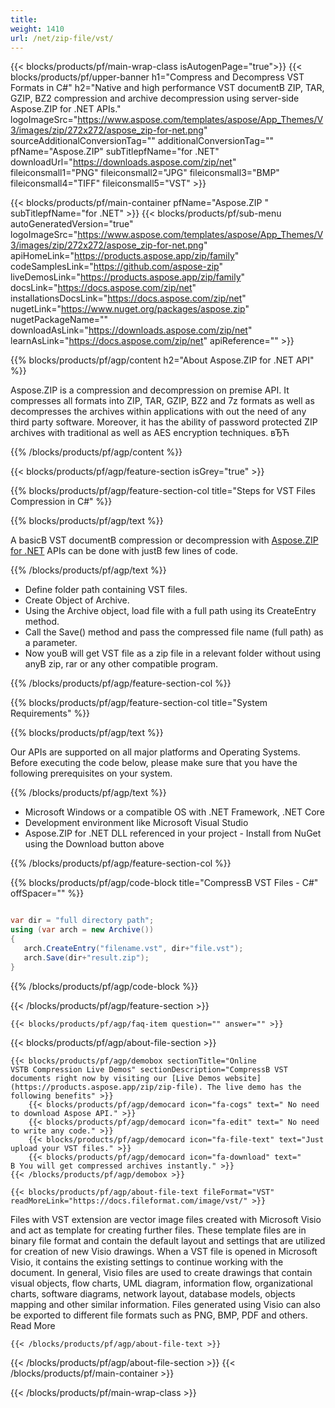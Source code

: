 ```yaml
---
title:  
weight: 1410
url: /net/zip-file/vst/ 
---
```


{{< blocks/products/pf/main-wrap-class isAutogenPage="true">}}
{{< blocks/products/pf/upper-banner h1="Compress and Decompress VST Formats in C#" h2="Native and high performance VST documentВ ZIP, TAR, GZIP, BZ2 compression and archive decompression using server-side Aspose.ZIP for .NET APIs." logoImageSrc="https://www.aspose.com/templates/aspose/App_Themes/V3/images/zip/272x272/aspose_zip-for-net.png" sourceAdditionalConversionTag="" additionalConversionTag="" pfName="Aspose.ZIP" subTitlepfName="for .NET" downloadUrl="https://downloads.aspose.com/zip/net" fileiconsmall1="PNG" fileiconsmall2="JPG" fileiconsmall3="BMP" fileiconsmall4="TIFF" fileiconsmall5="VST" >}}

{{< blocks/products/pf/main-container pfName="Aspose.ZIP " subTitlepfName="for .NET" >}}
{{< blocks/products/pf/sub-menu autoGeneratedVersion="true" logoImageSrc="https://www.aspose.com/templates/aspose/App_Themes/V3/images/zip/272x272/aspose_zip-for-net.png" apiHomeLink="https://products.aspose.app/zip/family" codeSamplesLink="https://github.com/aspose-zip" liveDemosLink="https://products.aspose.app/zip/family" docsLink="https://docs.aspose.com/zip/net" installationsDocsLink="https://docs.aspose.com/zip/net" nugetLink="https://www.nuget.org/packages/aspose.zip" nugetPackageName="" downloadAsLink="https://downloads.aspose.com/zip/net" learnAsLink="https://docs.aspose.com/zip/net" apiReference="" >}}

{{% blocks/products/pf/agp/content h2="About Aspose.ZIP for .NET API" %}}

 Aspose.ZIP is a compression and decompression on premise API. It compresses all formats into ZIP, TAR, GZIP, BZ2 and 7z formats as well as decompresses the archives within applications with out the need of any third party software. Moreover, it has the ability of password protected ZIP archives with traditional as well as AES encryption techniques. вЂЋ

{{% /blocks/products/pf/agp/content %}}

{{< blocks/products/pf/agp/feature-section isGrey="true" >}}

{{% blocks/products/pf/agp/feature-section-col title="Steps for VST Files Compression in C#" %}}

{{% blocks/products/pf/agp/text %}}

 A basicВ VST documentВ compression or decompression with
 [Aspose.ZIP for .NET](https://products.aspose.com/zip/net) 
 APIs can be done with justВ few lines of code.

{{% /blocks/products/pf/agp/text %}}

+  Define folder path containing VST files.
+  Create Object of Archive.
+  Using the Archive object, load file with a full path using its CreateEntry method.
+  Call the Save() method and pass the compressed file name (full path) as a parameter.
+  Now youВ will get VST file as a zip file in a relevant folder without using anyВ zip, rar or any other compatible program.

{{% /blocks/products/pf/agp/feature-section-col %}}

{{% blocks/products/pf/agp/feature-section-col title="System Requirements" %}}

{{% blocks/products/pf/agp/text %}}

 Our APIs are supported on all major platforms and Operating Systems. Before executing the code below, please make sure that you have the following prerequisites on your system.

{{% /blocks/products/pf/agp/text %}}

-  Microsoft Windows or a compatible OS with .NET Framework, .NET Core
-  Development environment like Microsoft Visual Studio
-  Aspose.ZIP for .NET DLL referenced in your project - Install from NuGet using the Download button above

{{% /blocks/products/pf/agp/feature-section-col %}}

{{% blocks/products/pf/agp/code-block title="CompressВ VST Files - C#" offSpacer="" %}}

```cs

var dir = "full directory path";
using (var arch = new Archive())
{
   arch.CreateEntry("filename.vst", dir+"file.vst");
   arch.Save(dir+"result.zip");
}

```

{{% /blocks/products/pf/agp/code-block %}}

{{< /blocks/products/pf/agp/feature-section >}}

    {{< blocks/products/pf/agp/faq-item question="" answer="" >}}
 

{{< blocks/products/pf/agp/about-file-section >}}

    {{< blocks/products/pf/agp/demobox sectionTitle="Online VSTВ Compression Live Demos" sectionDescription="CompressВ VST documents right now by visiting our [Live Demos website](https://products.aspose.app/zip/zip-file). The live demo has the following benefits" >}}
        {{< blocks/products/pf/agp/democard icon="fa-cogs" text=" No need to download Aspose API." >}}
        {{< blocks/products/pf/agp/democard icon="fa-edit" text=" No need to write any code." >}}
        {{< blocks/products/pf/agp/democard icon="fa-file-text" text="Just upload your VST files." >}}
        {{< blocks/products/pf/agp/democard icon="fa-download" text=" В You will get compressed archives instantly." >}}
    {{< /blocks/products/pf/agp/demobox >}}

    {{< blocks/products/pf/agp/about-file-text fileFormat="VST" readMoreLink="https://docs.fileformat.com/image/vst/" >}}
Files with VST extension are vector image files created with Microsoft Visio and act as template for creating further files. These template files are in binary file format and contain the default layout and settings that are utilized for creation of new Visio drawings. When a VST file is opened in Microsoft Visio, it contains the existing settings to continue working with the document. In general, Visio files are used to create drawings that contain visual objects, flow charts, UML diagram, information flow, organizational charts, software diagrams, network layout, database models, objects mapping and other similar information. Files generated using Visio can also be exported to different file formats such as PNG, BMP, PDF and others. Read More

    {{< /blocks/products/pf/agp/about-file-text >}}

{{< /blocks/products/pf/agp/about-file-section >}}
{{< /blocks/products/pf/main-container >}}
    
{{< /blocks/products/pf/main-wrap-class >}}